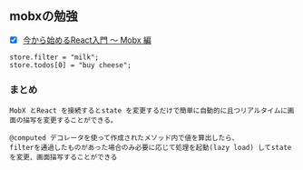 ## mobxの勉強

- [x] [今から始めるReact入門 〜 Mobx 編](https://qiita.com/TsutomuNakamura/items/f10491060f0f1640afd9)

```検証用
store.filter = "milk";
store.todos[0] = "buy cheese";
```

### まとめ

```
MobX とReact を接続するとstate を変更するだけで簡単に自動的に且つリアルタイムに画面の描写を変更することができる。

@computed デコレータを使って作成されたメソッド内で値を算出したら、
filterを通過したものがあった場合のみ必要に応じて処理を起動(lazy load) してstate を変更、画面描写することができる

```
